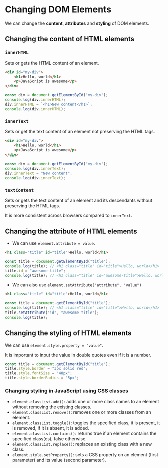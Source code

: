 # Changing DOM Elements

We can change the **content**, **attributes** and **styling** of DOM elements.

## Changing the content of HTML elements
### `innerHTML`
Sets or gets the HTML content of an element.

```HTML
<div id="my-div">
    <h1>Hello, world</h1>
    <p>JavaScript is awesome</p>
</div>
```

```JavaScript
const div = document.getElementById("my-div");
console.log(div.innerHTML);
div.innerHTML = `<h1>New content</h1>`;
console.log(div.innerHTML);
```

### `innerText`
Sets or get the text content of an element not preserving the HTML tags.

```HTML
<div id="my-div">
    <h1>Hello, world</h1>
    <p>JavaScript is awesome</p>
</div>
```

```JavaScript
const div = document.getElementById("my-div");
console.log(div.innerText);
div.innerText = "New content";
console.log(div.innerText);
```

### `textContent`
Sets or gets the text content of an element and its descendants without preserving the HTML tags.

It is more consistent across browsers compared to `innerText`.

## Changing the attribute of HTML elements
- We can use `element.attribute = value`.

```HTML
<h1 class="title" id="title">Hello, world</h1>
```

```JavaScript
const title = document.getElementById("title");
console.log(title); // <h1 class="title" id="title">Hello, world</h1>
title.id = "awesome-title";
console.log(title); // <h1 class="title" id="awesome-title">Hello, world</h1>
```

- We can also use `element.setAttribute("attribute", "value")`

```HTML
<h1 class="title" id="title">Hello, world</h1>
```

```JavaScript
const title = document.getElementById("title");
console.log(title); // <h1 class="title" id="title">Hello, world</h1>
title.setAttribute("id", "awesome-title");
console.log(title);
```

## Changing the styling of HTML elements
We can use `element.style.property = "value"`.

It is important to input the value in double quotes even if it is a number.

```JavaScript
const title = document.getElementById("title");
title.style.border = "3px solid red";
title.style.fontSize = "48px";
title.style.borderRadius = "5px";
```

### Changing styling in JavaScript using CSS classes
- `element.classList.add()`: adds one or more class names to an element without removing the existing classes.
- `element.classList.remove()`: removes one or more classes from an element.
- `element.classList.toggle()`: toggles the specified class, it is present, it is removed, if it is absent, it is added.
- `element.classList.contains()`: returns true if an element contains the specified class(es), false otherwise.
- `element.classList.replace()`: replaces an existing class with a new class.
- `element.style.setProperty()`: sets a CSS property on an element (first parameter) and its value (second parameter).